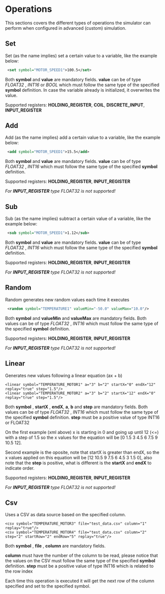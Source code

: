 # Operations

This sections covers the different types of operations the simulator can perform
when configured in advanced (custom) simulation.

## Set
Set (as the name implies) set a certain value to a variable, like the example below:

```xml
 <set symbol="MOTOR_SPEED1">100.5</set>
```

Both **symbol** and **value** are mandatory fields. **value** can be of type *FLOAT32* , *INT16* or *BOOL* which must
follow the same type of the specified **symbol** definition. In case the variable already is initialized, it overwrites the value.

Supported registers: **HOLDING_REGISTER**, **COIL**, **DISCRETE_INPUT**, **INPUT_REGISTER**

## Add
Add (as the name implies) add a certain value to a variable, like the example below:

```xml
 <add symbol="MOTOR_SPEED1">15.5</add>
```

Both **symbol** and **value** are mandatory fields. **value** can be of type *FLOAT32* , *INT16*  which must
follow the same type of the specified **symbol** definition.

Supported registers: **HOLDING_REGISTER**, **INPUT_REGISTER** 

*For **INPUT_REGISTER**  type *FLOAT32* is not supported!*


## Sub
Sub (as the name implies) subtract a certain value of a variable, like the example below:

```xml
 <sub symbol="MOTOR_SPEED1">1.12</sub>
```

Both **symbol** and **value** are mandatory fields. **value** can be of type *FLOAT32* , *INT16*  which must
follow the same type of the specified **symbol** definition.

Supported registers: **HOLDING_REGISTER**, **INPUT_REGISTER**

*For **INPUT_REGISTER**  type *FLOAT32* is not supported!*


## Random
Random generates new random values each time it executes

```xml
 <random symbol="TEMPERATURE1" valueMin="-50.0" valueMax="10.0"/>
```

Both **symbol** and **valueMin** and **valueMax** are mandatory fields. Both values can be of type *FLOAT32* , *INT16*  which must
follow the same type of the specified **symbol** definition.

Supported registers: **HOLDING_REGISTER**, **INPUT_REGISTER**

*For **INPUT_REGISTER**  type *FLOAT32* is not supported!*


## Linear
Generates new values following a linear equation (ax + b)

```
<linear symbol="TEMPERATURE_MOTOR1" a="3" b="2" startX="0" endX="12" replay="true" step="1.5"/>
<linear symbol="TEMPERATURE_MOTOR2" a="3" b="2" startX="12" endX="0" replay="true" step="1.5"/>
```

Both **symbol** , **startX** , **endX**, **a**, **b** and **step** are mandatory fields. Both values can be of type *FLOAT32* , *INT16*  which must
follow the same type of the specified **symbol** definition.
**step** must be a positive value of type INT16 or FLOAT32

On the first example (xml above) x is starting in 0 and going up until 12 (<=) with a step of 1.5
so the x values for the equation will be [0 1.5 3 4.5 6 7.5 9 10.5 12].

Second example is the oposite, note that startX is greater than endX, so the x values applied on this equation will be
[12 10.5 9 7.5 6 4.5 3 1.5 0], also note that the **step** is positive, what is different is the **startX** and **endX** to indicate order.

Supported registers: **HOLDING_REGISTER**, **INPUT_REGISTER**

*For **INPUT_REGISTER**  type *FLOAT32* is not supported!*


## Csv
Uses a CSV as data source based on the specified column.

```
<csv symbol="TEMPERATURE_MOTOR3" file="test_data.csv" column="1" replay="true"/>
<csv symbol="TEMPERATURE_MOTOR4" file="test_data.csv" column="2" step="2" startRow="2" endRow="5" replay="true"/>
```

Both **symbol** , **file** , **column** are mandatory fields. 

**column** must have the number of the column to be read, please notice that the values on the CSV must
follow the same type of the specified **symbol** definition.
**step** must be a positive value of type INT16 which is related to the row index

Each time this operation is executed it will get the next row of the column specified and set to the specified symbol. 
